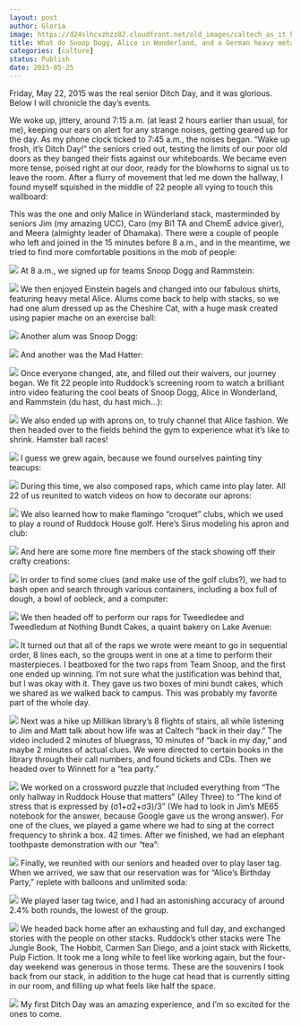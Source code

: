 ```yaml
---
layout: post
author: Gloria
image: https://d24slhcvzhzz82.cloudfront.net/old_images/caltech_as_it_happens/6a0105349b8251970b01b8d119c0fd970c.jpg
title: What do Snoop Dogg, Alice in Wonderland, and a German heavy metal band have in common?
categories: [culture]
status: Publish
date: 2015-05-25
---
```


Friday, May 22, 2015 was the real senior Ditch Day, and it was glorious. Below I will chronicle the day’s events.

We woke up, jittery, around 7:15 a.m. (at least 2 hours earlier than usual, for me), keeping our ears on alert for any strange noises, getting geared up for the day. As my phone clock ticked to 7:45 a.m., the noises began. “Wake up frosh, it’s Ditch Day!” the seniors cried out, testing the limits of our poor old doors as they banged their fists against our whiteboards. We became even more tense, poised right at our door, ready for the blowhorns to signal us to leave the room. After a flurry of movement that led me down the hallway, I found myself squished in the middle of 22 people all vying to touch this wallboard:

This was the one and only Malice in Wünderland stack, masterminded by seniors Jim (my amazing UCC), Caro (my Bi1 TA and ChemE advice giver), and Meera (almighty leader of Dhamaka). There were a couple of people who left and joined in the 15 minutes before 8 a.m., and in the meantime, we tried to find more comfortable positions in the mob of people:


![](https://d24slhcvzhzz82.cloudfront.net/old_images/caltech_as_it_happens/6a0105349b8251970b01b8d119c105970c.jpg)
At 8 a.m., we signed up for teams Snoop Dogg and Rammstein:


![](https://d24slhcvzhzz82.cloudfront.net/old_images/caltech_as_it_happens/6a0105349b8251970b01b7c7902e6b970b.jpg)
We then enjoyed Einstein bagels and changed into our fabulous shirts, featuring heavy metal Alice. Alums come back to help with stacks, so we had one alum dressed up as the Cheshire Cat, with a huge mask created using papier mache on an exercise ball:


![](https://d24slhcvzhzz82.cloudfront.net/old_images/caltech_as_it_happens/6a0105349b8251970b01b8d119c115970c.jpg)
Another alum was Snoop Dogg:


![](https://d24slhcvzhzz82.cloudfront.net/old_images/caltech_as_it_happens/6a0105349b8251970b01bb08342b18970d.jpg)
And another was the Mad Hatter:


![](https://d24slhcvzhzz82.cloudfront.net/old_images/caltech_as_it_happens/6a0105349b8251970b01bb08342b20970d.jpg)
Once everyone changed, ate, and filled out their waivers, our journey began. We fit 22 people into Ruddock’s screening room to watch a brilliant intro video featuring the cool beats of Snoop Dogg, Alice in Wonderland, and Rammstein (du hast, du hast mich…):


![](https://d24slhcvzhzz82.cloudfront.net/old_images/caltech_as_it_happens/6a0105349b8251970b01b8d119c12f970c.jpg)
We also ended up with aprons on, to truly channel that Alice fashion. We then headed over to the fields behind the gym to experience what it’s like to shrink. Hamster ball races!


![](https://d24slhcvzhzz82.cloudfront.net/old_images/caltech_as_it_happens/6a0105349b8251970b01bb08342b30970d.jpg)
I guess we grew again, because we found ourselves painting tiny teacups:


![](https://d24slhcvzhzz82.cloudfront.net/old_images/caltech_as_it_happens/6a0105349b8251970b01b8d119c138970c.jpg)
During this time, we also composed raps, which came into play later. All 22 of us reunited to watch videos on how to decorate our aprons:


![](https://d24slhcvzhzz82.cloudfront.net/old_images/caltech_as_it_happens/6a0105349b8251970b01bb08342b3a970d.jpg)
We also learned how to make flamingo “croquet” clubs, which we used to play a round of Ruddock House golf. Here’s Sirus modeling his apron and club:


![](https://d24slhcvzhzz82.cloudfront.net/old_images/caltech_as_it_happens/6a0105349b8251970b01b8d119c142970c.jpg)
And here are some more fine members of the stack showing off their crafty creations:


![](https://d24slhcvzhzz82.cloudfront.net/old_images/caltech_as_it_happens/6a0105349b8251970b01b8d119c146970c.jpg)
In order to find some clues (and make use of the golf clubs?), we had to bash open and search through various containers, including a box full of dough, a bowl of oobleck, and a computer:


![](https://d24slhcvzhzz82.cloudfront.net/old_images/caltech_as_it_happens/6a0105349b8251970b01b8d119c14c970c.jpg)
We then headed off to perform our raps for Tweedledee and Tweedledum at Nothing Bundt Cakes, a quaint bakery on Lake Avenue:


![](https://d24slhcvzhzz82.cloudfront.net/old_images/caltech_as_it_happens/6a0105349b8251970b01b7c7902eb7970b.jpg)
It turned out that all of the raps we wrote were meant to go in sequential order, 8 lines each, so the groups went in one at a time to perform their masterpieces. I beatboxed for the two raps from Team Snoop, and the first one ended up winning. I’m not sure what the justification was behind that, but I was okay with it. They gave us two boxes of mini bundt cakes, which we shared as we walked back to campus. This was probably my favorite part of the whole day.


![](https://d24slhcvzhzz82.cloudfront.net/old_images/caltech_as_it_happens/6a0105349b8251970b01b7c7902ec8970b.jpg)
Next was a hike up Millikan library’s 8 flights of stairs, all while listening to Jim and Matt talk about how life was at Caltech “back in their day.” The video included 2 minutes of bluegrass, 10 minutes of “back in my day,” and maybe 2 minutes of actual clues. We were directed to certain books in the library through their call numbers, and found tickets and CDs. Then we headed over to Winnett for a “tea party.”


![](https://d24slhcvzhzz82.cloudfront.net/old_images/caltech_as_it_happens/6a0105349b8251970b01b7c7902edd970b.jpg)
We worked on a crossword puzzle that included everything from “The only hallway in Ruddock House that matters” (Alley Three) to “The kind of stress that is expressed by (σ1+σ2+σ3)/3” (We had to look in Jim’s ME65 notebook for the answer, because Google gave us the wrong answer). For one of the clues, we played a game where we had to sing at the correct frequency to shrink a box. 42 times. After we finished, we had an elephant toothpaste demonstration with our “tea”:


![](https://d24slhcvzhzz82.cloudfront.net/old_images/caltech_as_it_happens/6a0105349b8251970b01b8d119c18d970c.jpg)
Finally, we reunited with our seniors and headed over to play laser tag. When we arrived, we saw that our reservation was for “Alice’s Birthday Party,” replete with balloons and unlimited soda:


![](https://d24slhcvzhzz82.cloudfront.net/old_images/caltech_as_it_happens/6a0105349b8251970b01bb08342b90970d.jpg)
We played laser tag twice, and I had an astonishing accuracy of around 2.4% both rounds, the lowest of the group.


![](https://d24slhcvzhzz82.cloudfront.net/old_images/caltech_as_it_happens/6a0105349b8251970b01b7c7902f07970b.jpg)
We headed back home after an exhausting and full day, and exchanged stories with the people on other stacks. Ruddock’s other stacks were The Jungle Book, The Hobbit, Carmen San Diego, and a joint stack with Ricketts, Pulp Fiction. 
It took me a long while to feel like working again, but the four-day weekend was generous in those terms. These are the souvenirs I took back from our stack, in addition to the huge cat head that is currently sitting in our room, and filling up what feels like half the space. 


![](https://d24slhcvzhzz82.cloudfront.net/old_images/caltech_as_it_happens/6a0105349b8251970b01b8d119c1a7970c.jpg)
My first Ditch Day was an amazing experience, and I’m so excited for the ones to come.

